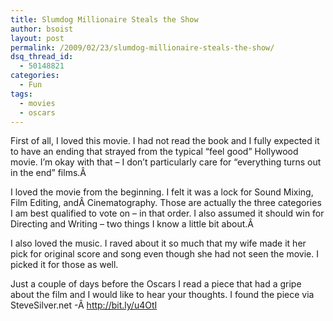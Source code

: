 ```yaml
---
title: Slumdog Millionaire Steals the Show
author: bsoist
layout: post
permalink: /2009/02/23/slumdog-millionaire-steals-the-show/
dsq_thread_id:
  - 50148821
categories:
  - Fun
tags:
  - movies
  - oscars
---
```

First of all, I loved this movie. I had not read the book and I fully expected it to have an ending that strayed from the typical &#8220;feel good&#8221; Hollywood movie. I&#8217;m okay with that &#8211; I don&#8217;t particularly care for &#8220;everything turns out in the end&#8221; films.Â 

I loved the movie from the beginning. I felt it was a lock for Sound Mixing, Film Editing, andÂ Cinematography. Those are actually the three categories I am best qualified to vote on &#8211; in that order. I also assumed it should win for Directing and Writing &#8211; two things I know a little bit about.Â 

I also loved the music. I raved about it so much that my wife made it her pick for original score and song even though she had not seen the movie. I picked it for those as well.

Just a couple of days before the Oscars I read a piece that had a gripe about the film and I would like to hear your thoughts. I found the piece via SteveSilver.net -Â <http://bit.ly/u4OtI>
